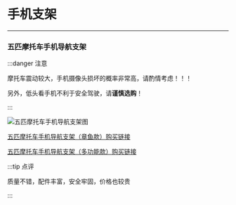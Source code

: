 # 手机支架
---

### 五匹摩托车手机导航支架

:::danger 注意

摩托车震动较大，手机摄像头损坏的概率非常高，请酌情考虑！！！

另外，低头看手机不利于安全驾驶，请**谨慎选购**！

:::

![五匹摩托车手机导航支架图](https://cdn.jsdelivr.net/gh/EngrZhou/MoYouClubPic@master/2021/20210401155627.jpg)

[五匹摩托车手机导航支架（章鱼款）购买链接](https://detail.tmall.com/item.htm?id=589461985062)

[五匹摩托车手机导航支架（多功能款）购买链接](https://detail.tmall.com/item.htm?id=537638303844)

:::tip 点评

质量不错，配件丰富，安全牢固，价格也较贵

:::

